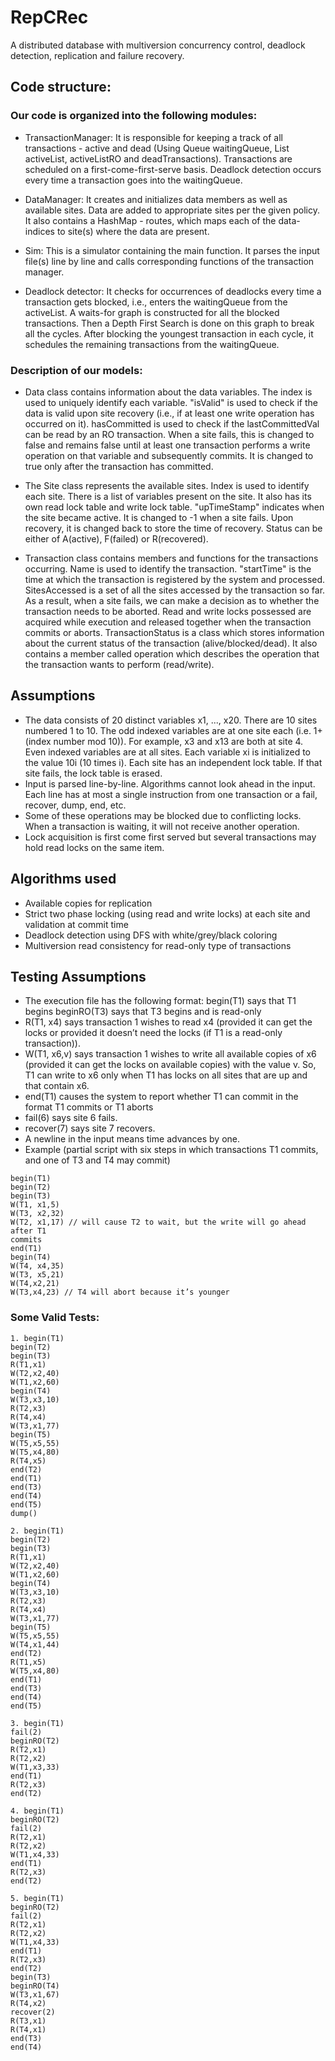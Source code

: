 # RepCRec

A distributed database with multiversion concurrency control, deadlock detection, replication and failure recovery.

## Code structure:

### Our code is organized into the following modules:
	
* TransactionManager: It is responsible for keeping a track of all transactions - active and dead (Using Queue<Transaction> waitingQueue, List<Transaction> activeList, activeListRO and deadTransactions). Transactions are scheduled on a first-come-first-serve basis. Deadlock detection occurs every time a transaction goes into the waitingQueue.

* DataManager: It creates and initializes data members as well as available sites. Data are added to appropriate sites per the given policy. It also contains a HashMap - routes, which maps each of the data-indices to site(s) where the data are present.

* Sim: This is a simulator containing the main function. It parses the input file(s) line by line and calls corresponding functions of the transaction manager.

* Deadlock detector: It checks for occurrences of deadlocks every time a transaction gets blocked, i.e., enters the waitingQueue from the activeList. A waits-for graph is constructed for all the blocked transactions. Then a Depth First Search is done on this graph to break all the cycles. After blocking the youngest transaction in each cycle, it schedules the remaining transactions from the waitingQueue.

### Description of our models:

* Data class contains information about the data variables. The index is used to uniquely identify each variable. "isValid" is used to check if the data is valid upon site recovery (i.e., if at least one write operation has occurred on it). hasCommitted is used to check if the lastCommittedVal can be read by an RO transaction. When a site fails, this is changed to false and remains false until at least one transaction performs a write operation on that variable and subsequently commits. It is changed to true only after the transaction has committed.

* The Site class represents the available sites. Index is used to identify each site. There is a list of variables present on the site. It also has its own read lock table and write lock table. "upTimeStamp" indicates when the site became active. It is changed to -1 when a site fails. Upon recovery, it is changed back to store the time of recovery. Status can be either of A(active), F(failed) or R(recovered).

* Transaction class contains members and functions for the transactions occurring. Name is used to identify the transaction. "startTime" is the time at which the transaction is registered by the system and processed. SitesAccessed is a set of all the sites accessed by the transaction so far. As a result, when a site fails, we can make a decision as to whether the transaction needs to be aborted. Read and write locks possessed are acquired while execution and released together when the transaction commits or aborts. TransactionStatus is a class which stores information about the current status of the transaction (alive/blocked/dead). It also contains a member called operation which describes the operation that the transaction wants to perform (read/write).

## Assumptions
* The data consists of 20 distinct variables x1, ..., x20. There are 10 sites numbered 1 to 10. The odd indexed variables are at one site each (i.e. 1+ (index number mod 10)). For example, x3 and x13 are both at site 4. Even indexed variables are at all sites. Each variable xi is initialized to the value 10i (10 times i). Each site has an independent lock table. If that site fails, the lock table is erased.
* Input is parsed line-by-line. Algorithms cannot look ahead in the input. Each line has at most a single instruction from one transaction or a fail, recover, dump, end, etc.
* Some of these operations may be blocked due to conflicting locks. When a transaction is waiting, it will not receive another operation.
* Lock acquisition is first come first served but several transactions may hold read locks on the same item.

## Algorithms used
* Available copies for replication
* Strict two phase locking (using read and write locks) at each site and validation at commit time
* Deadlock detection using DFS with white/grey/black coloring
* Multiversion read consistency for read-only type of transactions

## Testing Assumptions

* The execution file has the following format:
begin(T1) says that T1 begins
beginRO(T3) says that T3 begins and is read-only
* R(T1, x4) says transaction 1 wishes to read x4 (provided it can get the locks or provided it doesn’t need the locks (if T1 is a read-only transaction)).
* W(T1, x6,v) says transaction 1 wishes to write all available copies of x6 (provided it can get the locks on available copies) with the value v. So, T1 can write to x6 only when T1 has locks on all sites that are up and that contain x6.
* end(T1) causes the system to report whether T1 can commit in the
format
T1 commits
or
T1 aborts
* fail(6) says site 6 fails.
* recover(7) says site 7 recovers.
* A newline in the input means time advances by one.
* Example (partial script with six steps in which transactions T1 commits,
and one of T3 and T4 may commit)
```
begin(T1)
begin(T2)
begin(T3)
W(T1, x1,5)
W(T3, x2,32)
W(T2, x1,17) // will cause T2 to wait, but the write will go ahead after T1
commits
end(T1)
begin(T4)
W(T4, x4,35)
W(T3, x5,21)
W(T4,x2,21)
W(T3,x4,23) // T4 will abort because it’s younger
```

### Some Valid Tests:
```
1. begin(T1)
begin(T2)
begin(T3)
R(T1,x1)
W(T2,x2,40)
W(T1,x2,60)
begin(T4)
W(T3,x3,10)
R(T2,x3)
R(T4,x4)
W(T3,x1,77)
begin(T5)
W(T5,x5,55)
W(T5,x4,80)
R(T4,x5)
end(T2)
end(T1)
end(T3)
end(T4)
end(T5)
dump()

2. begin(T1)
begin(T2)
begin(T3)
R(T1,x1)
W(T2,x2,40)
W(T1,x2,60)
begin(T4)
W(T3,x3,10)
R(T2,x3)
R(T4,x4)
W(T3,x1,77)
begin(T5)
W(T5,x5,55)
W(T4,x1,44)
end(T2)
R(T1,x5)
W(T5,x4,80)
end(T1)
end(T3)
end(T4)
end(T5)

3. begin(T1)
fail(2)
beginRO(T2)
R(T2,x1)
R(T2,x2)
W(T1,x3,33)
end(T1)
R(T2,x3)
end(T2)

4. begin(T1)
beginRO(T2)
fail(2)
R(T2,x1)
R(T2,x2)
W(T1,x4,33)
end(T1)
R(T2,x3)
end(T2)

5. begin(T1)
beginRO(T2)
fail(2)
R(T2,x1)
R(T2,x2)
W(T1,x4,33)
end(T1)
R(T2,x3)
end(T2)
begin(T3)
beginRO(T4)
W(T3,x1,67)
R(T4,x2)
recover(2)
R(T3,x1)
R(T4,x1)
end(T3)
end(T4)
```

